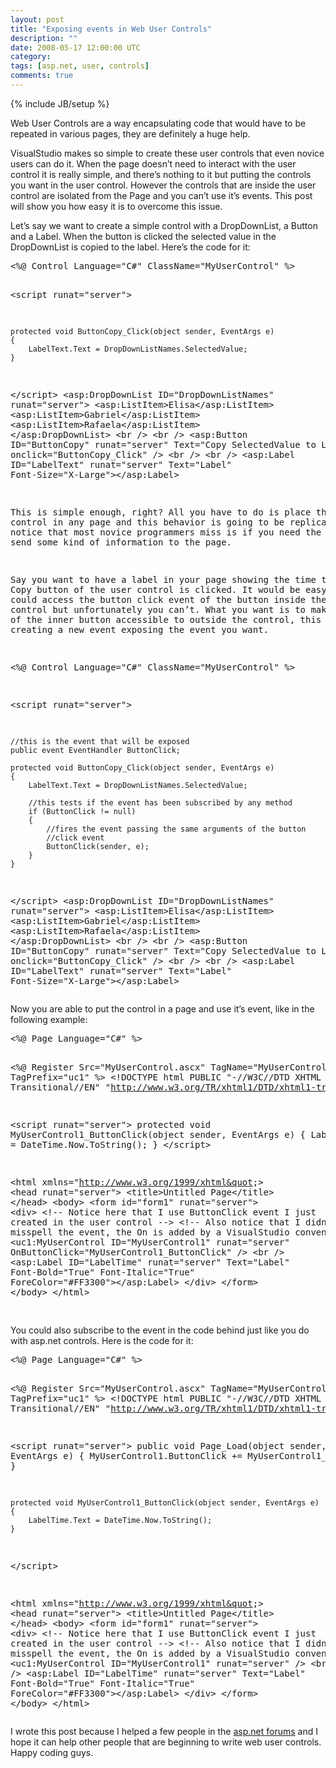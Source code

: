 ```yaml
---
layout: post
title: "Exposing events in Web User Controls"
description: ""
date: 2008-05-17 12:00:00 UTC
category: 
tags: [asp.net, user, controls]
comments: true
---
```

{% include JB/setup %}

<div id="post">
<p>Web User Controls are a way encapsulating code that would have to be repeated  in various pages, they are definitely a huge help.</p>
<p>VisualStudio makes so simple to create these user controls that even novice  users can do it. When the page doesn&rsquo;t need to interact with the user control it  is really simple, and there&rsquo;s nothing to it but putting the controls you want in  the user control. However the controls that are inside the user control are  isolated from the Page and you can&rsquo;t use it&rsquo;s events. This post will show you  how easy it is to overcome this issue.</p>
<p>Let&rsquo;s say we want to create a simple control with a DropDownList, a Button  and a Label. When the button is clicked the selected value in the DropDownList  is copied to the label. Here&rsquo;s the code for it:</p>
<pre title="code" class="brush: csharp">
&lt;%@ Control Language=&quot;C#&quot; ClassName=&quot;MyUserControl&quot; %&gt;

&lt;script runat=&quot;server&quot;&gt;

    protected void ButtonCopy_Click(object sender, EventArgs e)
    {
        LabelText.Text = DropDownListNames.SelectedValue;
    }
&lt;/script&gt;
&lt;asp:DropDownList ID=&quot;DropDownListNames&quot; runat=&quot;server&quot;&gt;
    &lt;asp:ListItem&gt;Elisa&lt;/asp:ListItem&gt;
    &lt;asp:ListItem&gt;Gabriel&lt;/asp:ListItem&gt;
    &lt;asp:ListItem&gt;Rafaela&lt;/asp:ListItem&gt;
&lt;/asp:DropDownList&gt;
&lt;br /&gt;
&lt;br /&gt;
&lt;asp:Button ID=&quot;ButtonCopy&quot; runat=&quot;server&quot; Text=&quot;Copy SelectedValue to Label&quot; 
    onclick=&quot;ButtonCopy_Click&quot; /&gt;
&lt;br /&gt;
&lt;br /&gt;
&lt;asp:Label ID=&quot;LabelText&quot; runat=&quot;server&quot; Text=&quot;Label&quot; Font-Size=&quot;X-Large&quot;&gt;&lt;/asp:Label&gt;

This is simple enough, right? All you have to do is place this control in any page and this behavior is going to be replicated. What I notice that most novice programmers miss is if you need the control to send some kind of information to the page.

Say you want to have a label in your page showing the time that the Copy button of the user control is clicked. It would be easy if you could access the button click event of the button inside the user control but unfortunately you can&rsquo;t. What you want is to make the event of the inner button accessible to outside the control, this is done creating a new event exposing the event you want.


&lt;%@ Control Language=&quot;C#&quot; ClassName=&quot;MyUserControl&quot; %&gt;

&lt;script runat=&quot;server&quot;&gt;

    //this is the event that will be exposed
    public event EventHandler ButtonClick;

    protected void ButtonCopy_Click(object sender, EventArgs e)
    {
        LabelText.Text = DropDownListNames.SelectedValue;

        //this tests if the event has been subscribed by any method
        if (ButtonClick != null)
        {
            //fires the event passing the same arguments of the button
            //click event
            ButtonClick(sender, e);
        }
    }
&lt;/script&gt;
&lt;asp:DropDownList ID=&quot;DropDownListNames&quot; runat=&quot;server&quot;&gt;
    &lt;asp:ListItem&gt;Elisa&lt;/asp:ListItem&gt;
    &lt;asp:ListItem&gt;Gabriel&lt;/asp:ListItem&gt;
    &lt;asp:ListItem&gt;Rafaela&lt;/asp:ListItem&gt;
&lt;/asp:DropDownList&gt;
&lt;br /&gt;
&lt;br /&gt;
&lt;asp:Button ID=&quot;ButtonCopy&quot; runat=&quot;server&quot; Text=&quot;Copy SelectedValue to Label&quot; 
    onclick=&quot;ButtonCopy_Click&quot; /&gt;
&lt;br /&gt;
&lt;br /&gt;
&lt;asp:Label ID=&quot;LabelText&quot; runat=&quot;server&quot; Text=&quot;Label&quot; Font-Size=&quot;X-Large&quot;&gt;&lt;/asp:Label&gt;</pre>
<p>Now you are able to put the control in a page and use it&rsquo;s event, like in the  following example:</p>
<pre title="code" class="brush: csharp">
&lt;%@ Page Language=&quot;C#&quot; %&gt;

&lt;%@ Register Src=&quot;MyUserControl.ascx&quot; TagName=&quot;MyUserControl&quot; TagPrefix=&quot;uc1&quot; %&gt;
&lt;!DOCTYPE html PUBLIC &quot;-//W3C//DTD XHTML 1.0 Transitional//EN&quot; &quot;http://www.w3.org/TR/xhtml1/DTD/xhtml1-transitional.dtd&quot;&gt;

&lt;script runat=&quot;server&quot;&gt;
    protected void MyUserControl1_ButtonClick(object sender, EventArgs e)
    {
        LabelTime.Text = DateTime.Now.ToString();
    }
&lt;/script&gt;

&lt;html xmlns=&quot;http://www.w3.org/1999/xhtml&quot;&gt;
&lt;head runat=&quot;server&quot;&gt;
    &lt;title&gt;Untitled Page&lt;/title&gt;
&lt;/head&gt;
&lt;body&gt;
    &lt;form id=&quot;form1&quot; runat=&quot;server&quot;&gt;
    &lt;div&gt;
        &lt;!-- Notice here that I use ButtonClick event I just created in the user control --&gt;
        &lt;!-- Also notice that I didn't misspell the event, the On is added by a VisualStudio convention   --&gt;
        &lt;uc1:MyUserControl ID=&quot;MyUserControl1&quot; runat=&quot;server&quot; OnButtonClick=&quot;MyUserControl1_ButtonClick&quot; /&gt;
        &lt;br /&gt;
        &lt;asp:Label ID=&quot;LabelTime&quot; runat=&quot;server&quot; Text=&quot;Label&quot; Font-Bold=&quot;True&quot; 
            Font-Italic=&quot;True&quot; ForeColor=&quot;#FF3300&quot;&gt;&lt;/asp:Label&gt;
    &lt;/div&gt;
    &lt;/form&gt;
&lt;/body&gt;
&lt;/html&gt;

</pre>
<p>You could also subscribe to the event in the code behind just like you do  with asp.net controls. Here is the code for it:</p>
<pre title="code" class="brush: csharp">
&lt;%@ Page Language=&quot;C#&quot; %&gt;

&lt;%@ Register Src=&quot;MyUserControl.ascx&quot; TagName=&quot;MyUserControl&quot; TagPrefix=&quot;uc1&quot; %&gt;
&lt;!DOCTYPE html PUBLIC &quot;-//W3C//DTD XHTML 1.0 Transitional//EN&quot; &quot;http://www.w3.org/TR/xhtml1/DTD/xhtml1-transitional.dtd&quot;&gt;

&lt;script runat=&quot;server&quot;&gt;
    public void Page_Load(object sender, EventArgs e)
    {
        MyUserControl1.ButtonClick += MyUserControl1_ButtonClick;
    }

    protected void MyUserControl1_ButtonClick(object sender, EventArgs e)
    {
        LabelTime.Text = DateTime.Now.ToString();
    }
&lt;/script&gt;

&lt;html xmlns=&quot;http://www.w3.org/1999/xhtml&quot;&gt;
&lt;head runat=&quot;server&quot;&gt;
    &lt;title&gt;Untitled Page&lt;/title&gt;
&lt;/head&gt;
&lt;body&gt;
    &lt;form id=&quot;form1&quot; runat=&quot;server&quot;&gt;
    &lt;div&gt;
        &lt;!-- Notice here that I use ButtonClick event I just created in the user control --&gt;
        &lt;!-- Also notice that I didn't misspell the event, the On is added by a VisualStudio convention   --&gt;
        &lt;uc1:MyUserControl ID=&quot;MyUserControl1&quot; runat=&quot;server&quot; /&gt;
        &lt;br /&gt;
        &lt;asp:Label ID=&quot;LabelTime&quot; runat=&quot;server&quot; Text=&quot;Label&quot; Font-Bold=&quot;True&quot; 
            Font-Italic=&quot;True&quot; ForeColor=&quot;#FF3300&quot;&gt;&lt;/asp:Label&gt;
    &lt;/div&gt;
    &lt;/form&gt;
&lt;/body&gt;
&lt;/html&gt;
</pre>
<p>I wrote this post because I helped a few people in the <a href="http://forums.asp.net/">asp.net forums</a> and I hope it can help other  people that are beginning to write web user controls. Happy coding guys.</p>
</div>